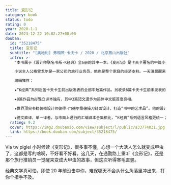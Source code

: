 ```yaml
---
title: 变形记
category: book
status: todo
rating: 0
year: 2020-1-1
date: 2023-12-22 10:02:27+08:00
douban:
  id: "35218475"
  title: 变形记
  subtitle: "[奥地利] 弗朗茨·卡夫卡 / 2020 / 北京燕山出版社"
  intro: >-
    "本书属于《设计师联名书系·K经典》全6册的其中一本。《变形记》是卡夫卡著名的中篇小说，完成于1912年，1915年出版面市。

    小说主人公格雷戈尔是一家公司的旅行业务员，他也是整个家庭的经济支柱。一天清晨醒来时，格雷戈尔变成了甲虫，自此他不仅丧失了生活和工作能力，还被视为家庭的负担和丑闻。父母、妹妹对他的态度骤然反转，由尊敬到嫌恶，露出一张张冷漠的嘴脸。最后，格雷戈尔在饥饿中孤独死去。"

    编辑推荐：

    ★“K经典”系列涵盖卡夫卡生前出版发表的全部中短篇作品。另收录6篇卡夫卡生前未发表的遗作、卡夫卡遗嘱、卡夫卡大事年表。

    ★8篇作品为彤雅立译本独有，其中3篇短文遗作为简体中文版首度亮相。

    ★世界顶尖书籍装帧设计师彼得·门德尔桑德操刀封面设计，打造“书中的艺术品”。他的设计被《华尔街日报》形容是“当代小说封面中最具辨识度与代表性的设计”。“K经典”打破了以往卡夫卡图书的沉重朴素，前卫感十足；抽象的图形，明快的颜色，赋予卡夫卡作品新的生命力。

    ★德文直译，单一译者。与市面上通行的汇编译本合集相比，“K经典”系列语言风格更统一；德文直译，纯粹地还原卡夫卡作品的精髓。
  rating: 9.2
  cover: https://img2.doubanio.com/view/subject/l/public/s33774031.jpg
  link: https://book.douban.com/subject/35218475/
---
```


Via tw piglei 小时候读《变形记》，很多事不懂，心想一个大活人怎么就变成甲虫了，这都是写的啥啊，不好看不好看。这几天，在通勤路上重听《变形记》，还是那个旅行推销员一觉醒来变成大甲虫的故事，但这次听得寒毛直竖。

经典文学真可怕，即使 20 年前没击中你，难保哪天不会从什么角落里冲出来，打你个措手不及。
